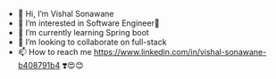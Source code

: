 - 👋 Hi, I’m Vishal Sonawane
- 👀 I’m interested in Software Engineer👻
- 🌱 I’m currently learning Spring boot 
- 💞️ I’m looking to collaborate on full-stack
- 📫 How to reach me https://www.linkedin.com/in/vishal-sonawane-b408791b4 ❣️😍😊  

<!---
VishalSonawane2001/VishalSonawane2001 is a ✨ special ✨ repository because its `README.md` (this file) appears on your GitHub profile.
You can click the Preview link to take a look at your changes.
--->
